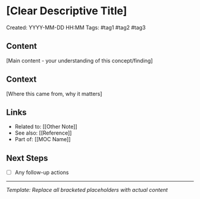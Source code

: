 # [Clear Descriptive Title]
Created: YYYY-MM-DD HH:MM
Tags: #tag1 #tag2 #tag3

## Content
[Main content - your understanding of this concept/finding]

## Context
[Where this came from, why it matters]

## Links
- Related to: [[Other Note]]
- See also: [[Reference]]
- Part of: [[MOC Name]]

## Next Steps
- [ ] Any follow-up actions

---
*Template: Replace all bracketed placeholders with actual content*
